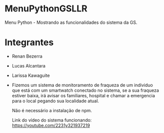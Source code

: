 # MenuPythonGSLLR
Menu Python - Mostrando as funcionalidades do sistema da GS.

# Integrantes

* Renan Bezerra
* Lucas Alcantara
* Larissa Kawaguite

* Fizemos um sistema de monitoramento de fraqueza de um individuo que está com um smartwatch conectado no sistema, se a sua fraqueza estiver baixa, irá avisar os familiares, hospital e chamar a emergencia para o local pegando sua localidade atual.

  Não é necessário a instalação de npm.

  Link do vídeo do sistema funcionando: https://youtube.com/2231y321937219

